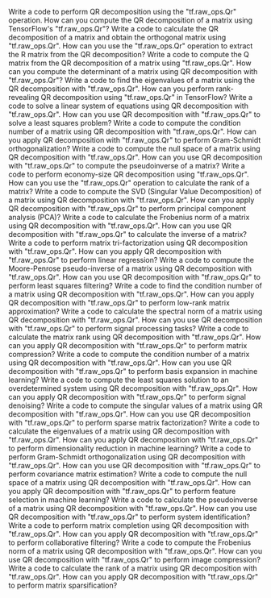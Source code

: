 Write a code to perform QR decomposition using the "tf.raw_ops.Qr" operation.
How can you compute the QR decomposition of a matrix using TensorFlow's "tf.raw_ops.Qr"?
Write a code to calculate the QR decomposition of a matrix and obtain the orthogonal matrix using "tf.raw_ops.Qr".
How can you use the "tf.raw_ops.Qr" operation to extract the R matrix from the QR decomposition?
Write a code to compute the Q matrix from the QR decomposition of a matrix using "tf.raw_ops.Qr".
How can you compute the determinant of a matrix using QR decomposition with "tf.raw_ops.Qr"?
Write a code to find the eigenvalues of a matrix using the QR decomposition with "tf.raw_ops.Qr".
How can you perform rank-revealing QR decomposition using "tf.raw_ops.Qr" in TensorFlow?
Write a code to solve a linear system of equations using QR decomposition with "tf.raw_ops.Qr".
How can you use QR decomposition with "tf.raw_ops.Qr" to solve a least squares problem?
Write a code to compute the condition number of a matrix using QR decomposition with "tf.raw_ops.Qr".
How can you apply QR decomposition with "tf.raw_ops.Qr" to perform Gram-Schmidt orthogonalization?
Write a code to compute the null space of a matrix using QR decomposition with "tf.raw_ops.Qr".
How can you use QR decomposition with "tf.raw_ops.Qr" to compute the pseudoinverse of a matrix?
Write a code to perform economy-size QR decomposition using "tf.raw_ops.Qr".
How can you use the "tf.raw_ops.Qr" operation to calculate the rank of a matrix?
Write a code to compute the SVD (Singular Value Decomposition) of a matrix using QR decomposition with "tf.raw_ops.Qr".
How can you apply QR decomposition with "tf.raw_ops.Qr" to perform principal component analysis (PCA)?
Write a code to calculate the Frobenius norm of a matrix using QR decomposition with "tf.raw_ops.Qr".
How can you use QR decomposition with "tf.raw_ops.Qr" to calculate the inverse of a matrix?
Write a code to perform matrix tri-factorization using QR decomposition with "tf.raw_ops.Qr".
How can you apply QR decomposition with "tf.raw_ops.Qr" to perform linear regression?
Write a code to compute the Moore-Penrose pseudo-inverse of a matrix using QR decomposition with "tf.raw_ops.Qr".
How can you use QR decomposition with "tf.raw_ops.Qr" to perform least squares filtering?
Write a code to find the condition number of a matrix using QR decomposition with "tf.raw_ops.Qr".
How can you apply QR decomposition with "tf.raw_ops.Qr" to perform low-rank matrix approximation?
Write a code to calculate the spectral norm of a matrix using QR decomposition with "tf.raw_ops.Qr".
How can you use QR decomposition with "tf.raw_ops.Qr" to perform signal processing tasks?
Write a code to calculate the matrix rank using QR decomposition with "tf.raw_ops.Qr".
How can you apply QR decomposition with "tf.raw_ops.Qr" to perform matrix compression?
Write a code to compute the condition number of a matrix using QR decomposition with "tf.raw_ops.Qr".
How can you use QR decomposition with "tf.raw_ops.Qr" to perform basis expansion in machine learning?
Write a code to compute the least squares solution to an overdetermined system using QR decomposition with "tf.raw_ops.Qr".
How can you apply QR decomposition with "tf.raw_ops.Qr" to perform signal denoising?
Write a code to compute the singular values of a matrix using QR decomposition with "tf.raw_ops.Qr".
How can you use QR decomposition with "tf.raw_ops.Qr" to perform sparse matrix factorization?
Write a code to calculate the eigenvalues of a matrix using QR decomposition with "tf.raw_ops.Qr".
How can you apply QR decomposition with "tf.raw_ops.Qr" to perform dimensionality reduction in machine learning?
Write a code to perform Gram-Schmidt orthogonalization using QR decomposition with "tf.raw_ops.Qr".
How can you use QR decomposition with "tf.raw_ops.Qr" to perform covariance matrix estimation?
Write a code to compute the null space of a matrix using QR decomposition with "tf.raw_ops.Qr".
How can you apply QR decomposition with "tf.raw_ops.Qr" to perform feature selection in machine learning?
Write a code to calculate the pseudoinverse of a matrix using QR decomposition with "tf.raw_ops.Qr".
How can you use QR decomposition with "tf.raw_ops.Qr" to perform system identification?
Write a code to perform matrix completion using QR decomposition with "tf.raw_ops.Qr".
How can you apply QR decomposition with "tf.raw_ops.Qr" to perform collaborative filtering?
Write a code to compute the Frobenius norm of a matrix using QR decomposition with "tf.raw_ops.Qr".
How can you use QR decomposition with "tf.raw_ops.Qr" to perform image compression?
Write a code to calculate the rank of a matrix using QR decomposition with "tf.raw_ops.Qr".
How can you apply QR decomposition with "tf.raw_ops.Qr" to perform matrix sparsification?